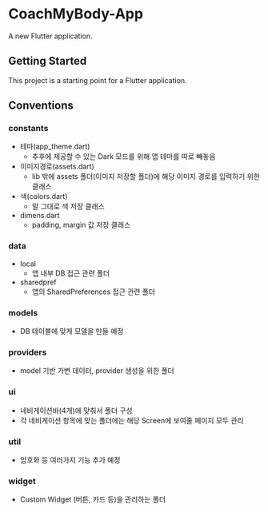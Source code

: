 # CoachMyBody-App

A new Flutter application.

## Getting Started

This project is a starting point for a Flutter application.

## Conventions
### constants

- 테마(app_theme.dart)
    - 추후에 제공할 수 있는 Dark 모드를 위해 앱 테마를 따로 빼놓음
- 이미지경로(assets.dart)
    - lib 밖에 assets 폴더(이미지 저장할 폴더)에 해당 이미지 경로를 입력하기 위한 클래스
- 색(colors.dart)
    - 말 그대로 색 저장 클래스
- dimens.dart
    - padding, margin 값 저장 클래스

### data

- local
    - 앱 내부 DB 접근 관련 폴더
- sharedpref
    - 앱의 SharedPreferences 접근 관련 폴더

### models

- DB 테이블에 맞게 모델을 만들 예정

### providers

- model 기반 가변 데이터, provider 생성을 위한 폴더

### ui

- 네비게이션바(4개)에 맞춰서 폴더 구성
- 각 네비게이션 항목에 맞는 폴더에는 해당 Screen에 보여줄 페이지 모두 관리

### util

- 암호화 등 여러가지 기능 추가 예정

### widget

- Custom Widget (버튼, 카드 등)을 관리하는 폴더
